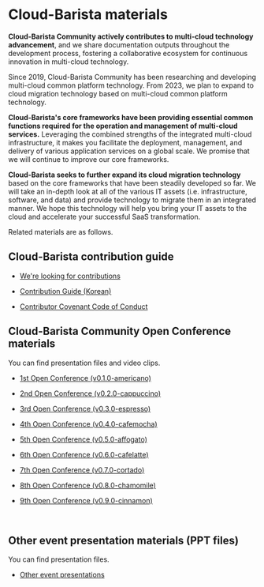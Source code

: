 # Cloud-Barista materials

**Cloud-Barista Community actively contributes to multi-cloud technology advancement**, and we share documentation outputs throughout the development process, fostering a collaborative ecosystem for continuous innovation in multi-cloud technology.

Since 2019, Cloud-Barista Community has been researching and developing multi-cloud common platform technology. From 2023, we plan to expand to cloud migration technology based on multi-cloud common platform technology.

**Cloud-Barista's core frameworks have been providing essential common functions required for the operation and management of multi-cloud services.** Leveraging the combined strengths of the integrated multi-cloud infrastructure, it makes you facilitate the deployment, management, and delivery of various application services on a global scale. We promise that we will continue to improve our core frameworks.

**Cloud-Barista seeks to further expand its cloud migration technology** based on the core frameworks that have been steadily developed so far. We will take an in-depth look at all of the various IT assets (i.e. infrastructure, software, and data) and provide technology to migrate them in an integrated manner. We hope this technology will help you bring your IT assets to the cloud and accelerate your successful SaaS transformation.

Related materials are as follows. 

## Cloud-Barista contribution guide

- [We're looking for contributions](https://github.com/cloud-barista/docs/blob/master/CONTRIBUTING.md "docs/CONTRIBUTING.md")

- [Contribution Guide (Korean)](https://github.com/cloud-barista/docs/blob/master/contributing/how_to_open_a_pull_request-ko.md "docs/contributing/how_to_open_a_pull_request-ko.md")

- [Contributor Covenant Code of Conduct](https://github.com/cloud-barista/docs/blob/master/CODE_OF_CONDUCT.md "docs/CODE_OF_CONDUCT.md")

## Cloud-Barista Community Open Conference materials

You can find presentation files and video clips.

- [1st Open Conference (v0.1.0-americano)](https://github.com/cloud-barista/docs/tree/master/openseminar/v0.1.0-americano "docs/openseminar/v0.1.0-americano")

- [2nd Open Conference (v0.2.0-cappuccino)](https://github.com/cloud-barista/docs/tree/master/openseminar/v0.2.0-cappuccino "docs/openseminar/v0.2.0-cappuccino")

- [3rd Open Conference (v0.3.0-espresso)](https://github.com/cloud-barista/docs/tree/master/openseminar/v0.3.0-espresso "docs/openseminar/v0.3.0-espresso")

- [4th Open Conference (v0.4.0-cafemocha)](https://github.com/cloud-barista/docs/tree/master/openseminar/v0.4.0-cafemocha "docs/openseminar/v0.4.0-cafemocha")

- [5th Open Conference (v0.5.0-affogato)](https://github.com/cloud-barista/docs/tree/master/openseminar/v0.5.0-affogato "docs/openseminar/v0.5.0-affogato")

- [6th Open Conference (v0.6.0-cafelatte)](https://github.com/cloud-barista/docs/tree/master/openseminar/v0.6.0-cafelatte "docs/openseminar/v0.6.0-cafelatte")

- [7th Open Conference (v0.7.0-cortado)](https://github.com/cloud-barista/docs/tree/master/openseminar/v0.7.0-cortado "docs/openseminar/v0.7.0-cortado")

- [8th Open Conference (v0.8.0-chamomile)](https://github.com/cloud-barista/docs/tree/master/openseminar/v0.8.0-chamomile "docs/openseminar/v0.8.0-chamomile")

- [9th Open Conference (v0.9.0-cinnamon)](https://github.com/cloud-barista/docs/tree/master/openseminar/v0.9.0-cinnamon "docs/openseminar/v0.9.0-cinnamon")

<br>

## Other event presentation materials (PPT files)

You can find presentation files.

- [Other event presentations](https://github.com/cloud-barista/docs/tree/master/presentations "docs/presentations")
